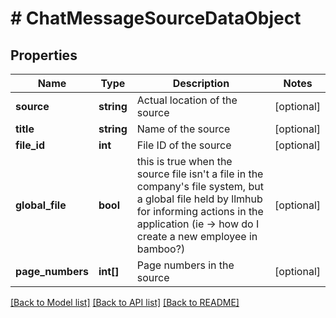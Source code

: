 # # ChatMessageSourceDataObject

## Properties

Name | Type | Description | Notes
------------ | ------------- | ------------- | -------------
**source** | **string** | Actual location of the source | [optional]
**title** | **string** | Name of the source | [optional]
**file_id** | **int** | File ID of the source | [optional]
**global_file** | **bool** | this is true when the source file isn&#39;t a file in the company&#39;s file system, but a global file held by llmhub for informing actions in the application (ie -&gt; how do I create a new employee in bamboo?) | [optional]
**page_numbers** | **int[]** | Page numbers in the source | [optional]

[[Back to Model list]](../../README.md#models) [[Back to API list]](../../README.md#endpoints) [[Back to README]](../../README.md)
